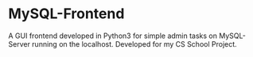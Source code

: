 # MySQL-Frontend
A GUI frontend developed in Python3 for simple admin tasks on MySQL-Server running on the localhost. Developed for my CS School Project.
